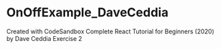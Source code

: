 # OnOffExample_DaveCeddia
Created with CodeSandbox
Complete React Tutorial for Beginners (2020) by Dave Ceddia
Exercise 2
